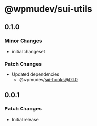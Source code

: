 # @wpmudev/sui-utils

## 0.1.0

### Minor Changes

- initial changeset

### Patch Changes

- Updated dependencies
  - @wpmudev/sui-hooks@0.1.0

## 0.0.1

### Patch Changes

- Initial release
